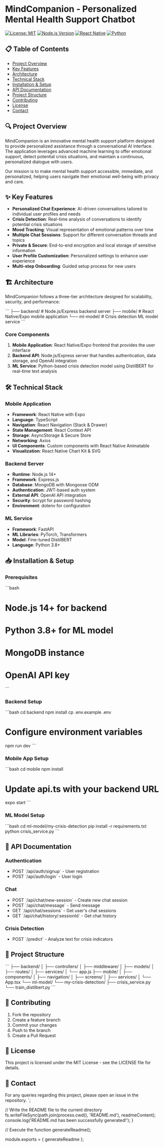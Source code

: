 # MindCompanion - Personalized Mental Health Support Chatbot

[![License: MIT](https://img.shields.io/badge/License-MIT-blue.svg)](https://opensource.org/licenses/MIT)
[![Node.js Version](https://img.shields.io/badge/node-v14%2B-green)](https://nodejs.org)
[![React Native](https://img.shields.io/badge/React%20Native-Expo-blue)](https://reactnative.dev/)
[![Python](https://img.shields.io/badge/Python-3.8%2B-blue)](https://www.python.org/)

## 📋 Table of Contents

- [Project Overview](#project-overview)
- [Key Features](#key-features)
- [Architecture](#architecture)
- [Technical Stack](#technical-stack)
- [Installation & Setup](#installation--setup)
- [API Documentation](#api-documentation)
- [Project Structure](#project-structure)
- [Contributing](#contributing)
- [License](#license)
- [Contact](#contact)

## 🔍 Project Overview

MindCompanion is an innovative mental health support platform designed to provide personalized assistance through a conversational AI interface. The application leverages advanced machine learning to offer emotional support, detect potential crisis situations, and maintain a continuous, personalized dialogue with users.

Our mission is to make mental health support accessible, immediate, and personalized, helping users navigate their emotional well-being with privacy and care.

## ✨ Key Features

- **Personalized Chat Experience**: AI-driven conversations tailored to individual user profiles and needs
- **Crisis Detection**: Real-time analysis of conversations to identify potential crisis situations
- **Mood Tracking**: Visual representation of emotional patterns over time
- **Multiple Chat Sessions**: Support for different conversation threads and topics
- **Private & Secure**: End-to-end encryption and local storage of sensitive information
- **User Profile Customization**: Personalized settings to enhance user experience
- **Multi-step Onboarding**: Guided setup process for new users

## 🏗️ Architecture

MindCompanion follows a three-tier architecture designed for scalability, security, and performance:

\`\`\`
├── backend/           # Node.js/Express backend server
├── mobile/            # React Native/Expo mobile application
└── ml-model/          # Crisis detection ML model service
\`\`\`

### Core Components

1. **Mobile Application**: React Native/Expo frontend that provides the user interface
2. **Backend API**: Node.js/Express server that handles authentication, data storage, and OpenAI integration
3. **ML Service**: Python-based crisis detection model using DistilBERT for real-time text analysis

## 🛠️ Technical Stack

### Mobile Application
- **Framework**: React Native with Expo
- **Language**: TypeScript
- **Navigation**: React Navigation (Stack & Drawer)
- **State Management**: React Context API
- **Storage**: AsyncStorage & Secure Store
- **Networking**: Axios
- **UI Components**: Custom components with React Native Animatable
- **Visualization**: React Native Chart Kit & SVG

### Backend Server
- **Runtime**: Node.js 14+
- **Framework**: Express.js
- **Database**: MongoDB with Mongoose ODM
- **Authentication**: JWT-based auth system
- **External API**: OpenAI API integration
- **Security**: bcrypt for password hashing
- **Environment**: dotenv for configuration

### ML Service
- **Framework**: FastAPI
- **ML Libraries**: PyTorch, Transformers
- **Model**: Fine-tuned DistilBERT
- **Language**: Python 3.8+

## 📥 Installation & Setup

### Prerequisites
\`\`\`bash
# Node.js 14+ for backend
# Python 3.8+ for ML model
# MongoDB instance
# OpenAI API key
\`\`\`

### Backend Setup
\`\`\`bash
cd backend
npm install
cp .env.example .env
# Configure environment variables
npm run dev
\`\`\`

### Mobile App Setup
\`\`\`bash
cd mobile
npm install
# Update api.ts with your backend URL
expo start
\`\`\`

### ML Model Setup
\`\`\`bash
cd ml-model/my-crisis-detection
pip install -r requirements.txt
python crisis_service.py
\`\`\`

## 🔌 API Documentation

### Authentication
- POST \`/api/auth/signup\` - User registration
- POST \`/api/auth/login\` - User login

### Chat
- POST \`/api/chat/new-session\` - Create new chat session
- POST \`/api/chat/message\` - Send message
- GET \`/api/chat/sessions\` - Get user's chat sessions
- GET \`/api/chat/history/:sessionId\` - Get chat history

### Crisis Detection
- POST \`/predict\` - Analyze text for crisis indicators

## 📂 Project Structure

\`\`\`
├── backend/
│   ├── controllers/
│   ├── middleware/
│   ├── models/
│   ├── routes/
│   ├── services/
│   └── app.js
├── mobile/
│   ├── components/
│   ├── navigation/
│   ├── screens/
│   ├── services/
│   └── App.tsx
└── ml-model/
    └── my-crisis-detection/
        ├── crisis_service.py
        └── train_distilbert.py
\`\`\`

## 👥 Contributing
1. Fork the repository
2. Create a feature branch
3. Commit your changes
4. Push to the branch
5. Create a Pull Request

## 📝 License
This project is licensed under the MIT License - see the LICENSE file for details.

## 📮 Contact
For any queries regarding this project, please open an issue in the repository.
`;

  // Write the README file to the current directory
  fs.writeFileSync(path.join(process.cwd(), 'README.md'), readmeContent);
  console.log('README.md has been successfully generated!');
}

// Execute the function
generateReadme();

module.exports = { generateReadme };
